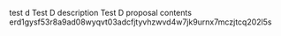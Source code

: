 test d
Test D description
Test D proposal contents
erd1gysf53r8a9ad08wyqvt03adcfjtyvhzwvd4w7jk9urnx7mczjtcq202l5s